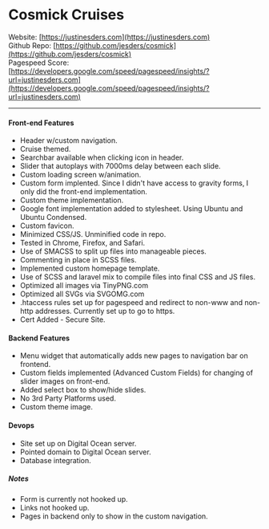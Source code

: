 # Cosmick Cruises
Website: [https://justinesders.com](https://justinesders.com)<br>
Github Repo: [https://github.com/jesders/cosmick](https://github.com/jesders/cosmick)<br>
Pagespeed Score: [https://developers.google.com/speed/pagespeed/insights/?url=justinesders.com](https://developers.google.com/speed/pagespeed/insights/?url=justinesders.com)

___

#### Front-end Features
  - Header w/custom navigation.
  - Cruise themed.
  - Searchbar available when clicking icon in header.
  - Slider that autoplays with 7000ms delay between each slide.
  - Custom loading screen w/animation.
  - Custom form implented. Since I didn't have access to gravity forms, I only did the front-end implementation.
  - Custom theme implementation.
  - Google font implementation added to stylesheet. Using Ubuntu and Ubuntu Condensed.
  - Custom favicon.
  - Minimized CSS/JS. Unminified code in repo.
  - Tested in Chrome, Firefox, and Safari.
  - Use of SMACSS to split up files into manageable pieces.
  - Commenting in place in SCSS files.
  - Implemented custom homepage template.
  - Use of SCSS and laravel mix to compile files into final CSS and JS files.
  - Optimized all images via TinyPNG.com
  - Optimized all SVGs via SVGOMG.com
  - .htaccess rules set up for pagespeed and redirect to non-www and non-http addresses. Currently set up to go to https.
  - Cert Added - Secure Site.

#### Backend Features
  - Menu widget that automatically adds new pages to navigation bar on frontend.
  - Custom fields implemented (Advanced Custom Fields) for changing of slider images on front-end.
  - Added select box to show/hide slides.
  - No 3rd Party Platforms used.
  - Custom theme image.

#### Devops
  - Site set up on Digital Ocean server.
  - Pointed domain to Digital Ocean server.
  - Database integration.

##### Notes
  - Form is currently not hooked up.
  - Links not hooked up.
  - Pages in backend only to show in the custom navigation.